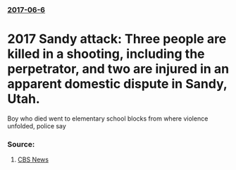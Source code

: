 ### [2017-06-6](/news/2017/06/6/index.md)

# 2017 Sandy attack: Three people are killed in a shooting, including the perpetrator, and two are injured in an apparent domestic dispute in Sandy, Utah. 

Boy who died went to elementary school blocks from where violence unfolded, police say


### Source:

1. [CBS News](http://www.cbsnews.com/news/sandy-utah-shooting-leaves-two-adults-kindergartner-dead-live-updates/)
